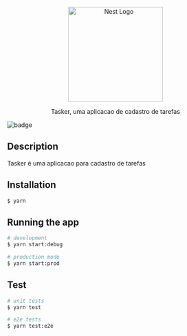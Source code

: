 <p align="center">
  <a href="http://nestjs.com/" target="blank"><img src="https://nestjs.com/img/logo_text.svg" width="220" alt="Nest Logo" /></a>
</p>

<p align="center">Tasker, uma aplicacao de cadastro de tarefas </p>

![badge](https://action-badges.now.sh/lukascivil/tasker)

## Description

Tasker é uma aplicacao para cadastro de tarefas

## Installation

```bash
$ yarn
```

## Running the app

```bash
# development
$ yarn start:debug

# production mode
$ yarn start:prod
```

## Test

```bash
# unit tests
$ yarn test

# e2e tests
$ yarn test:e2e
```
